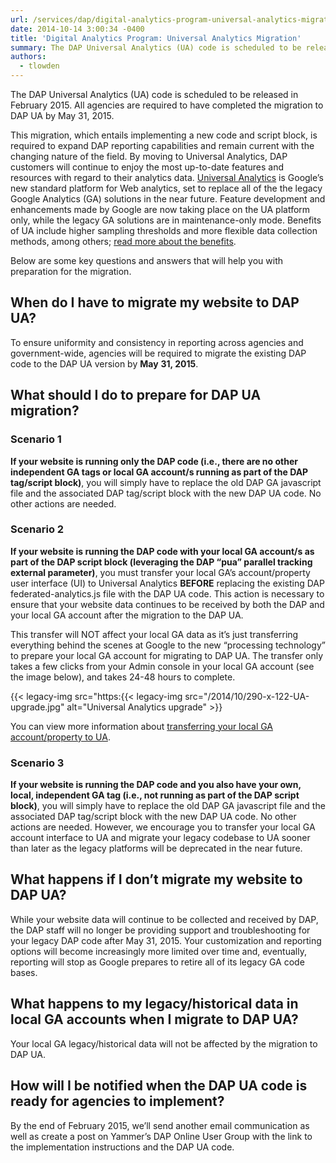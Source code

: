 ```yaml
---
url: /services/dap/digital-analytics-program-universal-analytics-migration/
date: 2014-10-14 3:00:34 -0400
title: 'Digital Analytics Program: Universal Analytics Migration'
summary: The DAP Universal Analytics (UA) code is scheduled to be released in February 2015. All agencies are required to have completed the migration to DAP UA by May 31, 2015. This migration, which entails implementing a new code and script block, is required to expand DAP reporting capabilities and remain current with the changing nature
authors:
  - tlowden
---
```


The DAP Universal Analytics (UA) code is scheduled to be released in February 2015. All agencies are required to have completed the migration to DAP UA by May 31, 2015.

This migration, which entails implementing a new code and script block, is required to expand DAP reporting capabilities and remain current with the changing nature of the field. By moving to Universal Analytics, DAP customers will continue to enjoy the most up-to-date features and resources with regard to their analytics data. <a href="https://support.google.com/analytics/answer/2790010?hl=en" target="_blank">Universal Analytics</a> is Google’s new standard platform for Web analytics, set to replace all of the the legacy Google Analytics (GA) solutions in the near future. Feature development and enhancements made by Google are now taking place on the UA platform only, while the legacy GA solutions are in maintenance-only mode. Benefits of UA include higher sampling thresholds and more flexible data collection methods, among others; <a href="https://support.google.com/analytics/answer/2790010?hl=en" target="_blank">read more about the benefits</a>.

Below are some key questions and answers that will help you with preparation for the migration.

## When do I have to migrate my website to DAP UA?

To ensure uniformity and consistency in reporting across agencies and government-wide, agencies will be required to migrate the existing DAP code to the DAP UA version by **May** **31, 2015**.

## What should I do to prepare for DAP UA migration?

### Scenario 1

**If your website is running only the DAP code (i.e., there are no other independent GA tags or local GA account/s running as part of the DAP tag/script block)**, you will simply have to replace the old DAP GA javascript file and the associated DAP tag/script block with the new DAP UA code. No other actions are needed.

### Scenario 2

**If your website is running the DAP code with your local GA account/s as part of the DAP script block (leveraging the DAP “pua” parallel tracking external parameter)**, you must transfer your local GA’s account/property user interface (UI) to Universal Analytics **BEFORE** replacing the existing DAP federated-analytics.js file with the DAP UA code. This action is necessary to ensure that your website data continues to be received by both the DAP and your local GA account after the migration to the DAP UA.

This transfer will NOT affect your local GA data as it’s just transferring everything behind the scenes at Google to the new “processing technology” to prepare your local GA account for migrating to DAP UA. The transfer only takes a few clicks from your Admin console in your local GA account (see the image below), and takes 24-48 hours to complete.

{{< legacy-img src="https:{{< legacy-img src="/2014/10/290-x-122-UA-upgrade.jpg" alt="Universal Analytics upgrade" >}}

You can view more information about [transferring your local GA account/property to UA](https://developers.google.com/analytics/devguides/collection/upgrade/guide#overview).

### Scenario 3

**If your website is running the DAP code and you also have your own, local, independent GA tag (i.e., not running as part of the DAP script block)**, you will simply have to replace the old DAP GA javascript file and the associated DAP tag/script block with the new DAP UA code. No other actions are needed. However, we encourage you to transfer your local GA account interface to UA and migrate your legacy codebase to UA sooner than later as the legacy platforms will be deprecated in the near future.

## What happens if I don’t migrate my website to DAP UA?

While your website data will continue to be collected and received by DAP, the DAP staff will no longer be providing support and troubleshooting for your legacy DAP code after May 31, 2015. Your customization and reporting options will become increasingly more limited over time and, eventually, reporting will stop as Google prepares to retire all of its legacy GA code bases.

## What happens to my legacy/historical data in local GA accounts when I migrate to DAP UA?

Your local GA legacy/historical data will not be affected by the migration to DAP UA.

## How will I be notified when the DAP UA code is ready for agencies to implement?

By the end of February 2015, we’ll send another email communication as well as create a post on Yammer’s DAP Online User Group with the link to the implementation instructions and the DAP UA code.